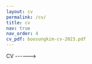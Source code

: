 ```yaml
---
layout: cv
permalink: /cv/
title: cv
nav: true
nav_order: 4
cv_pdf: boosungkim-cv-2023.pdf
---
```

CV ------> 